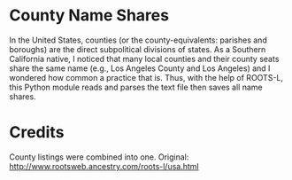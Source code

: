 # County Name Shares

In the United States, counties (or the county-equivalents: parishes and boroughs) are the direct subpolitical divisions of states. As a Southern California native, I noticed that many local counties and their county seats share the same name (e.g., Los Angeles County and Los Angeles) and I wondered how common a practice that is. Thus, with the help of ROOTS-L, this Python module reads and parses the text file then saves all name shares.

# Credits

County listings were combined into one.
Original: http://www.rootsweb.ancestry.com/roots-l/usa.html

